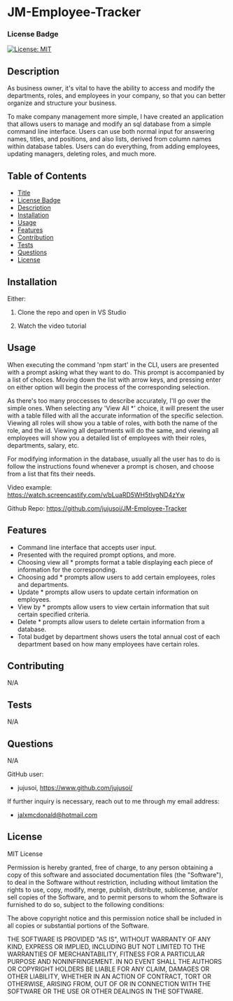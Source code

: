 # JM-Employee-Tracker
### License Badge
[![License: MIT](https://img.shields.io/badge/License-MIT-yellow.svg)](https://opensource.org/licenses/MIT)

## Description

As business owner, it's vital to have the ability to access and modify the departments, roles, and employees in your company, so that you can better organize and structure your business. 

To make company management more simple, I have created an application that allows users to manage and modify an sql database from a simple command line interface. Users can use both normal input for answering names, titles, and positions, and also lists, derived from column names within database tables. Users can do everything, from adding employees, updating managers, deleting roles, and much more.

## Table of Contents

- [Title](#jm-employee-tracker)
- [License Badge](#license-badge)
- [Description](#description)
- [Installation](#installation)
- [Usage](#usage)
- [Features](#features)
- [Contribution](#contributing)
- [Tests](#tests)
- [Questions](#questions)
- [License](#license)

## Installation

Either: 

1. Clone the repo and open in VS Studio 

2. Watch the video tutorial

## Usage

When executing the command 'npm start' in the CLI, users are presented with a prompt asking what they want to do. This prompt is accompanied by a list of choices. Moving down the list with arrow keys, and pressing enter on either option will begin the process of the corresponding selection.

As there's too many proccesses to describe accurately, I'll go over the simple ones. When selecting any 'View All *' choice, it will present the user with a table filled with all the accurate information of the specific selection. Viewing all roles will show you a table of roles, with both the name of the role, and the id. Viewing all departments will do the same, and viewing all employees will show you a detailed list of employees with their roles, departments, salary, etc. 

For modifying information in the database, usually all the user has to do is follow the instructions found whenever a prompt is chosen, and choose from a list that fits their needs.

Video example:
https://watch.screencastify.com/v/bLuaRD5WH5tIvgND4zYw

Github Repo: 
https://github.com/jujusoi/JM-Employee-Tracker

## Features

- Command line interface that accepts user input.
- Presented with the required prompt options, and more.
- Choosing view all * prompts format a table displaying each piece of information for the corresponding.
- Choosing add * prompts allow users to add certain employees, roles and departments.
- Update * prompts allow users to update certain information on employees.
- View by * prompts allow users to view certain information that suit certain specified criteria.
- Delete * prompts allow users to delete certain information from a database.
- Total budget by department shows users the total annual cost of each department based on how many employees have certain roles.

## Contributing

N/A

## Tests

N/A

## Questions

N/A

GitHub user:
- jujusoi, https://www.github.com/jujusoi/

If further inquiry is necessary, reach out to me through my email address: 
- jalxmcdonald@hotmail.com

## License

MIT License

Permission is hereby granted, free of charge, to any person obtaining a copy of this software and associated documentation files (the "Software"), to deal in the Software without restriction, including without limitation the rights to use, copy, modify, merge, publish, distribute, sublicense, and/or sell copies of the Software, and to permit persons to whom the Software is furnished to do so, subject to the following conditions:

The above copyright notice and this permission notice shall be included in all copies or substantial portions of the Software.
    
THE SOFTWARE IS PROVIDED "AS IS", WITHOUT WARRANTY OF ANY KIND, EXPRESS OR IMPLIED, INCLUDING BUT NOT LIMITED TO THE WARRANTIES OF MERCHANTABILITY, FITNESS FOR A PARTICULAR PURPOSE AND NONINFRINGEMENT. IN NO EVENT SHALL THE AUTHORS OR COPYRIGHT HOLDERS BE LIABLE FOR ANY CLAIM, DAMAGES OR OTHER LIABILITY, WHETHER IN AN ACTION OF CONTRACT, TORT OR OTHERWISE, ARISING FROM, OUT OF OR IN CONNECTION WITH THE SOFTWARE OR THE USE OR OTHER DEALINGS IN THE SOFTWARE.
  